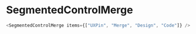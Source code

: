 # SegmentedControlMerge

```javascript
<SegmentedControlMerge items={["UXPin", "Merge", "Design", "Code"]} />
```
